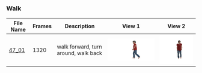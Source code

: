 ### Walk
|File Name|Frames|Description|View 1|View 2|
|-|-|-|-|-|
|[47_01](https://github.com/Shriinivas/cmubvh/raw/main/Sequence-046-056/47/Data/47_01.zip)|1320|walk forward, turn around, walk back|<img src="https://github.com/Shriinivas/cmubvhgifs/blob/main/Sequence-046-056/47/47_01_0.gif"/>|<img src="https://github.com/Shriinivas/cmubvhgifs/blob/main/Sequence-046-056/47/47_01_1.gif"/>|
